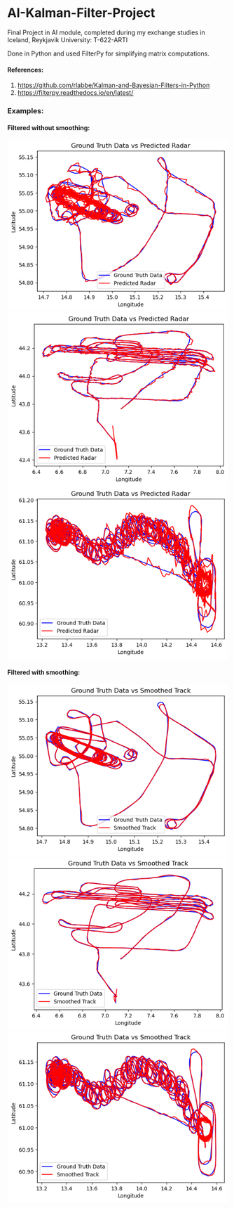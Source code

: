 # AI-Kalman-Filter-Project

Final Project in AI module, completed during my exchange studies in Iceland, Reykjavik University: T-622-ARTI

Done in Python and used FilterPy for simplifying matrix computations.

#### References: 
1. https://github.com/rlabbe/Kalman-and-Bayesian-Filters-in-Python
2. https://filterpy.readthedocs.io/en/latest/

### Examples:

#### Filtered without smoothing:

![Example CFL12_041](https://github.com/SeanLimHH/AI-Kalman-Filter-Project/blob/main/Example%20CFL12_041.png)
![Example FGALN_005](https://github.com/SeanLimHH/AI-Kalman-Filter-Project/blob/main/Example%20FGALN_005.png)
![Example OOLET_056](https://github.com/SeanLimHH/AI-Kalman-Filter-Project/blob/main/Example%20OOLET_056.png)

#### Filtered with smoothing:

![Smoothed CFL12_041](https://github.com/SeanLimHH/AI-Kalman-Filter-Project/blob/main/CFL12_041%20Smoothed.png)
![Smoothed FGALN_005](https://github.com/SeanLimHH/AI-Kalman-Filter-Project/blob/main/FGALN_005%20Smoothed.png)
![Smoothed OOLET_056](https://github.com/SeanLimHH/AI-Kalman-Filter-Project/blob/main/OOLET_056%20Smoothed.png)
